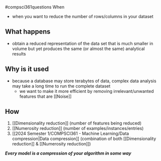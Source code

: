 #compsci361questions 
When
- when you want to reduce the number of rows/columns in your dataset
## What happens
- obtain a reduced representation of the data set that is much smaller in volume but yet produces the same (or almost the same) analytical results
## Why is it used
- because a database may store terabytes of data, complex data analysis may take a long time to run the complete dataset
	- we want to make it more efficient by removing irrelevant/unwanted features that are [[Noise]]
## How
1. [[Dimensionality reduction]] (number of features being reduced)
2. [[Numerosity reduction]] (number of examples/instances/entries)
3. [[2024 Semester 1/COMPSCI361 - Machine Learning/Data compression|Data compression]] (combination of both [[Dimensionality reduction]] & [[Numerosity reduction]])

***Every model is a compression of your algorithm in some way***